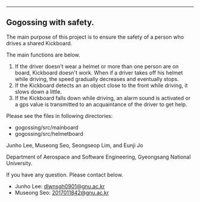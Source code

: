 ------------------------------------------------------------------------------------------------------------------------------------------------------------
Gogossing with safety.
------------------------------------------------------------------------------------------------------------------------------------------------------------

The main purpose of this project is to ensure the safety of a person who drives a shared Kickboard. 

The main functions are below.
1) If the driver doesn't wear a helmet or more than one person are on board, Kickboard doesn't work. When if a driver takes off his helmet while driving, the speed gradually decreases and eventually stops.
2) If the Kickboard detects an an object close to the front while driving, it slows down a little.
3) If the Kickboard falls down while driving, an alarm sound is activated or a gps value is transmitted to an acquaintance of the driver to get help.

Please see the files in following directories:
  - gogossing/src/mainboard
  - gogossing/src/helmetboard


Junho Lee, Museong Seo, Seongseop Lim, and Eunji Jo 

Department of Aerospace and Software Engineering, Gyeongsang National University.


If you have any question. Please contact below. 
- Junho Lee: dlwnsgh0901@gnu.ac.kr
- Museong Seo: 2017011842@gnu.ac.kr
